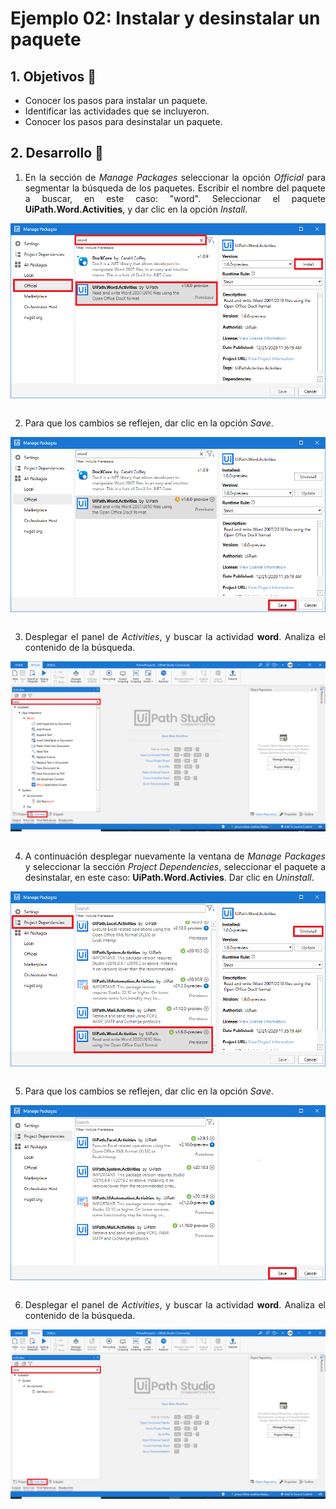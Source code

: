 # Ejemplo 02: Instalar y desinstalar un paquete

<div style="text-align: justify;">

## 1. Objetivos :dart:

- Conocer los pasos para instalar un paquete.
- Identificar las actividades que se incluyeron.
- Conocer los pasos para desinstalar un paquete.

## 2. Desarrollo :hammer:

1. En la sección de *Manage Packages* seleccionar la opción *Official* para segmentar la búsqueda de los paquetes. Escribir el nombre del paquete a buscar, en este caso: "word". Seleccionar el paquete **UiPath.Word.Activities**, y dar clic en la opción *Install*.

<div align="center">

<img src="../assets/image07.png" align="center">

</div>

<br>

2. Para que los cambios se reflejen, dar clic en la opción *Save*.

<div align="center">

<img src="../assets/image08.png" align="center">

</div>

<br>

3. Desplegar el panel de *Activities*, y buscar la actividad **word**. Analiza el contenido de la búsqueda.

<div align="center">

<img src="../assets/image09.png" align="center">

</div>

<br>

4. A continuación desplegar nuevamente la ventana de *Manage Packages* y seleccionar la sección *Project Dependencies*, seleccionar el paquete a desinstalar, en este caso: **UiPath.Word.Activies**. Dar clic en *Uninstall*.

<div align="center">

<img src="../assets/image10.png" align="center">

</div>

<br>

5. Para que los cambios se reflejen, dar clic en la opción *Save*.

<div align="center">

<img src="../assets/image11.png" align="center">

</div>

<br>

6. Desplegar el panel de *Activities*, y buscar la actividad **word**. Analiza el contenido de la búsqueda.

<div align="center">

<img src="../assets/image12.png" align="center">

</div>

<br>

<!--
[`Anterior`](../README.md) | [`Siguiente`](../Session-02/README.md)
-->

</div>